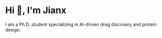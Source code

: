 
<h1>Hi 👋, I'm Jianx</h1>


<p>
I am a Ph.D. student specializing in AI-driven drug discovery and protein design.
</p>


